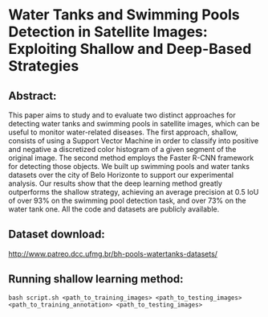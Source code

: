 # Water Tanks and Swimming Pools Detection in Satellite Images: Exploiting Shallow and Deep-Based Strategies

## Abstract:
  This paper aims to study and to evaluate two distinct approaches for detecting water tanks and swimming pools in satellite images, which can be useful to monitor water-related diseases. The first approach, shallow, consists of using a Support Vector Machine in order to classify into positive and negative a discretized color histogram of a given segment of the original image. The second method employs the Faster R-CNN framework for detecting those objects. We built up swimming pools and water tanks datasets over the city of Belo Horizonte to support our experimental analysis. Our results show that the deep learning method greatly outperforms the shallow strategy, achieving an average precision at 0.5 IoU of over 93\% on the swimming pool detection task, and over 73\% on the water tank one. All the code and datasets are publicly available.
  
## Dataset download: 
http://www.patreo.dcc.ufmg.br/bh-pools-watertanks-datasets/

## Running shallow learning method:
`bash script.sh <path_to_training_images> <path_to_testing_images> <path_to_training_annotation> <path_to_testing_images>`
